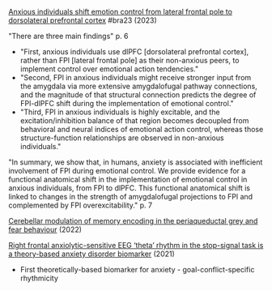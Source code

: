 [Anxious individuals shift emotion control from lateral frontal pole to dorsolateral prefrontal cortex](https://doi.org/10.1038/s41467-023-40666-3) #bra23 (2023)

"There are three main findings" p. 6

- "First, anxious individuals use dlPFC [dorsolateral prefrontal cortex], rather than FPl [lateral frontal pole] as their non-anxious peers, to implement control over emotional action tendencies."
- "Second, FPl in anxious individuals might receive stronger input from the amygdala via more extensive amygdalofugal pathway connections, and the magnitude of that structural connection predicts the degree of FPl-dlPFC shift during the implementation of emotional control."
- "Third, FPl in anxious individuals is highly excitable, and the excitation/inhibition balance of that region becomes decoupled from behavioral and neural indices of emotional action control, whereas those structure-function relationships are observed in non-anxious individuals."

"In summary, we show that, in humans, anxiety is associated with inefficient involvement of FPl during emotional control. We provide evidence for a functional anatomical shift in the implementation of emotional control in anxious individuals, from FPl to dlPFC. This functional anatomical shift is linked to changes in the strength of amygdalofugal projections to FPl and complemented by FPl overexcitability." p. 7

[Cerebellar modulation of memory encoding in the periaqueductal grey and fear behaviour](https://doi.org/10.7554/eLife.76278) (2022)

[Right frontal anxiolytic-sensitive EEG ‘theta’ rhythm in the stop-signal task is a theory-based anxiety disorder biomarker](https://www.nature.com/articles/s41598-021-99374-x) (2021)
* First theoretically-based biomarker for anxiety - goal-conflict-specific rhythmicity
